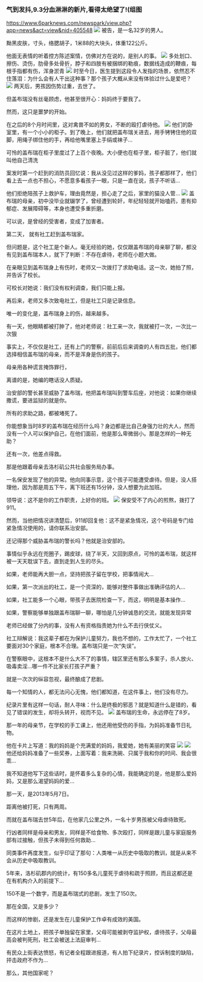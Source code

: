 ### 气到发抖,9.3分血淋淋的新片,看得太绝望了!(组图
https://www.6parknews.com/newspark/view.php?app=news&act=view&nid=405548
![](https://web.popo8.com/202003/11/15/c096753d81.jpg)
被告，是一名32岁的男人。

黝黑皮肤，寸头，络腮胡子，1米88的大块头，体重122公斤。

他面无表情的听着控方陈述案情，仿佛对方在说的，是别人的事。
![](https://web.popo8.com/202003/11/9/8b2b6a01b4.jpg)
多处划口、擦伤、烫伤，肋骨多处骨折，脖子和四肢有被捆绑的勒痕，数据线造成的鞭痕，每根手指都有伤，浑身淤青
![](https://web.popo8.com/202003/11/11/c631b74cc4.jpg)
时至今日，医生提到这段令人发指的场景，依然忍不住落泪：为什么会有人干出这种事？那个孩子大概从来没有体验过什么是爱吧？
![](https://mmbiz.qpic.cn/mmbiz_gif/zrUKoS7UUSZ7VFwEFNzcib0GkzZ3uF21ibq0lpOINnAUmWLx4tKl1ysSbP3Niaia9HKI1XlOqZAA7o9k2dIQLrl1eA/)
两天后，男孩因伤势过重，去世了。

但盖布瑞没有丝毫顾虑，他甚至很开心：妈妈终于要我了。

然而，这只是噩梦的开始。

在之后的8个月时间里，这对禽兽不如的男女，不断的殴打虐待他。
![](https://web.popo8.com/202003/11/6/a41b357519.jpg)
他们的卧室里，有一个小小的柜子。到了晚上，他们就把盖布瑞关进去，用手铐铐住他的双脚，用绳子绑住他的手，再给他嘴里塞上手绢或袜子…

可怜的盖布瑞在柜子里度过了上百个夜晚。大小便也在柜子里，柜子脏了，他们就叫他自己清洗

案发时第一个赶到的消防员回忆说：我从没见过这样的爹妈，孩子都那样了，他们看上去一点也不担心，不愿意多看孩子一眼，只是一直在说，孩子不听话…

他们拒绝陪孩子上救护车，理由竟然是，担心走了之后，家里的猫没人管…
![](https://web.popo8.com/202003/11/5/d3da146103.jpg)
盖布瑞的母亲，初中没毕业就辍学了，曾经遭到轮奸，年纪轻轻就开始嗑药，患有抑郁症、发展障碍等，本身也遭受多重折磨。

可以说，是曾经的受害者，变成了加害者。

第二天， 就有社工赶到盖布瑞家。

但问题是，这个社工是个新人。毫无经验的她，仅仅跟盖布瑞的母亲聊了聊，都没有见到盖布瑞本人，就下了判断：不存在虐待，老师在小题大做。

在亲眼见到盖布瑞身上有伤时，老师又一次拨打了求助电话。这一次，她拍了照，并告诉了校长。

可校长对她说：我们没有权利调查，我们只能上报。

再后来，老师又多次致电社工，但是社工只是记录信息。

唯一的变化是，盖布瑞身上的伤，越来越多。

有一天，他眼睛都被打肿了，他对老师说：社工来一次，我就被打一次，一次比一次狠

事实上，不仅仅是社工，还有上门的警察，前前后后来调查的人有四五批，他们都选择相信盖布瑞的母亲，而不是浑身是伤的孩子。

母亲用各种谎言掩饰罪行，

离谱的是，她编的瞎话没人质疑。

治安部的警长甚至威胁了盖布瑞，他把盖布瑞叫到警车后座，对他说：如果你继续撒谎，要进监狱的就是你。

所有的求助之路，都被堵死了。

你能想象当时8岁的盖布瑞在经历什么吗？身边都是比自己身强力壮的大人，然而没有一个人可以保护自己，在他们面前，他是那么卑微弱小。那是怎样的一种无助？

还有一次，他差点得救。

那是他跟着母亲去洛杉矶公共社会服务局办事。

一名保安发现了他的异常。他向同事示意，这个孩子可能遭受虐待。但是，没人搭理他，因为那是周五下午，离下班还有15分钟，没人想要为此加班。

领导说：这不是你的工作职责，上好你的班。
![](https://web.popo8.com/202003/11/5/0a4c4fd707.jpg)
保安受不了内心的煎熬，拨打了911。

然而，当他把情况讲清楚后，911却回复他：这不是紧急情况，这个号码是专门给紧急情况使用的，请你联系治安部。

还记得那个威胁盖布瑞的警长吗？他就是治安部的。

事情似乎永远在兜圈子，踢皮球，绕了半天，又回到原点，可怜的盖布瑞，就这样被一天天耽误下去，直到走到人生的尽头。

如果，老师能再大胆一点，坚持把孩子留在学校，把事情闹大…

如果，第一次派出的社工，是一个资深的，能够对整件事做出准确评估的人…

如果，社工能多一个心眼，带孩子去医院检查一下，而这，明明是基本操作…

如果，警察能够单独跟盖布瑞聊一聊，哪怕是几分钟诚恳的交流，就能发现异常

老师已经做了分内的事，没有人有资格指责她为什么不去行侠仗义。

社工辩解说：我这辈子都在为保护儿童努力，我也不想的，工作太忙了，一个社工要面对30个家庭，根本不合理。盖布瑞只是一次“失误”。

在警察眼中，这根本不是什么大不了的事情，辖区里还有那么多案子，杀人放火、吸毒卖淫…哪一件不比家长打孩子严重？

就是一次次的纵容忽视，最终酿成了悲剧。

每一个知情的人，都无法问心无愧，他们都知道，在这件事上，他们没有尽力。

纪录片里有这样一句话，耐人寻味：什么是终极的邪恶？就是知道什么是错的，看见了错误的发生，却将头转开，视而不见。
![](https://web.popo8.com/202003/11/5/71e8a22dfd.jpg)
盖布瑞的生命，永远停在了8岁。

那一年的母亲节，在学校的手工课上，他还用他受伤的手指，为妈妈准备节日礼物。

他在卡片上写道：我的妈妈是个充满爱的妈妈，我爱她，她有美丽的笑容
![](https://web.popo8.com/202003/11/14/a9534be8bd.jpg)
![](https://web.popo8.com/202003/11/12/01719bf529.jpg)
他还给妈妈准备了一些奖券，上面写着：我来洗碗、只属于我和你的时间、我会很乖…

我不知道他写下这些话时，是怀着多么复杂的心情，我能确定的是，他是那么爱妈妈，又是那么渴望妈妈的爱…

那一天，是2013年5月7日。

距离他被打死，只有两周。

而就在盖布瑞去世5年后，在他家几公里之外，一名十岁男孩被父母虐待致死。

行凶者同样是母亲和男友，同样是不给食物、多次殴打，同样是跟儿童与家庭服务部有过接触，但孩子未得到任何救助…

同类事件再度发生，似乎印证了那句：人类唯一从历史中吸取的教训，就是从来不会从历史中吸取教训。

5年来，洛杉矶郡内的统计，有150多名儿童死于虐待和疏于照顾，而且这都还是在有机构介入的前提下…

150不是一个数字，而是盖布瑞式的悲剧，发生了150次。

那在全国，又是多少？

而这样的惨剧，还是发生在儿童保护工作卓有成效的美国。

在这片土地上，把孩子单独留在家里，父母可能被剥夺监护权，虐待孩子，父母最高会被判死刑，社工会被送上法庭审判…

有民众上街表达愤怒，有记者全程跟进报道，有人拍下纪录片，控诉制度的缺陷，抨击政府不作为…

那么，其他国家呢？
